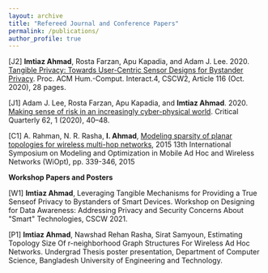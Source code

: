 ```yaml
---
layout: archive
title: "Refereed Journal and Conference Papers"
permalink: /publications/
author_profile: true
---
```


[J2] **Imtiaz Ahmad**, Rosta Farzan, Apu Kapadia, and Adam J. Lee. 2020. [Tangible Privacy: Towards User-Centric Sensor Designs for Bystander Privacy](https://people.cs.pitt.edu/~adamlee/pubs/2020/ahmad2020cscw.pdf). Proc. ACM Hum.-Comput. Interact.4, CSCW2, Article 116 (Oct. 2020), 28 pages.

[J1] Adam J. Lee, Rosta Farzan, Apu Kapadia, and **Imtiaz Ahmad**. 2020. [Making sense of risk in an increasingly cyber-physical world](https://par.nsf.gov/servlets/purl/10196973). Critical Quarterly 62, 1 (2020), 40–48.

[C1] A. Rahman, N. R. Rasha, **I. Ahmad**, [Modeling sparsity of planar topologies for wireless multi-hop networks](http://opendl.ifip-tc6.org/db/conf/wiopt/wiopt2015/RahmanRAS15.pdf), 2015 13th International Symposium on Modeling and Optimization in Mobile Ad Hoc and Wireless Networks (WiOpt), pp. 339-346, 2015

**Workshop Papers and Posters**

[W1] **Imtiaz Ahmad**, Leveraging Tangible Mechanisms for Providing a True Senseof Privacy to Bystanders of Smart Devices. Workshop on Designing for Data Awareness: Addressing Privacy and Security Concerns
About "Smart" Technologies, CSCW 2021.

[P1] **Imtiaz Ahmad**, Nawshad Rehan Rasha, Sirat Samyoun, Estimating Topology Size Of r-neighborhood Graph Structures For Wireless Ad Hoc Networks. Undergrad Thesis poster presentation, Department of Computer Science, Bangladesh University of Engineering and Technology.

